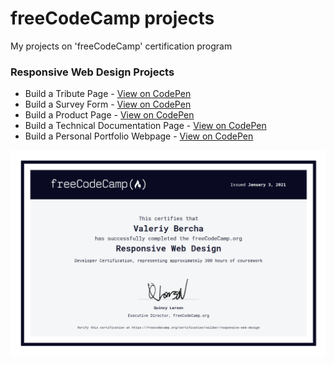 # freeCodeCamp projects

My projects on 'freeCodeCamp' certification program

### Responsive Web Design Projects

* Build a Tribute Page - [View on CodePen](https://codepen.io/vali/full/yLYeZdg)
* Build a Survey Form - [View on CodePen](https://codepen.io/vali/full/eYpzggW)
* Build a Product Page - [View on CodePen](https://codepen.io/vali/full/ZEbqvGq)
* Build a Technical Documentation Page - [View on CodePen](https://codepen.io/vali/full/NWRyzaW)
* Build a Personal Portfolio Webpage - [View on CodePen](https://codepen.io/vali/full/VwKXjxZ)

![responsive web design certificate](https://github.com/valeriybercha/freecodecamp-projects/blob/master/files/fCC-responsive-web-design-certif.png)